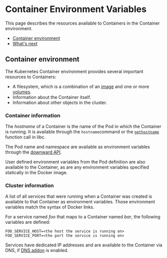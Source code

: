 # Container Environment Variables

This page describes the resources available to Containers in the Container environment.

- [Container environment](https://kubernetes.io/docs/concepts/containers/container-environment-variables/#container-environment)
- [What's next](https://kubernetes.io/docs/concepts/containers/container-environment-variables/#what-s-next)

## Container environment

The Kubernetes Container environment provides several important resources to Containers:

- A filesystem, which is a combination of an [image](https://kubernetes.io/docs/concepts/containers/images/) and one or more [volumes](https://kubernetes.io/docs/concepts/storage/volumes/).
- Information about the Container itself.
- Information about other objects in the cluster.

### Container information

The *hostname* of a Container is the name of the Pod in which the Container is running. It is available through the `hostname`command or the [`gethostname`](http://man7.org/linux/man-pages/man2/gethostname.2.html) function call in libc.

The Pod name and namespace are available as environment variables through the [downward API](https://kubernetes.io/docs/tasks/inject-data-application/downward-api-volume-expose-pod-information/).

User defined environment variables from the Pod definition are also available to the Container, as are any environment variables specified statically in the Docker image.

### Cluster information

A list of all services that were running when a Container was created is available to that Container as environment variables. Those environment variables match the syntax of Docker links.

For a service named *foo* that maps to a Container named *bar*, the following variables are defined:

```shell
FOO_SERVICE_HOST=<the host the service is running on>
FOO_SERVICE_PORT=<the port the service is running on>
```

Services have dedicated IP addresses and are available to the Container via DNS, if [DNS addon](http://releases.k8s.io/master/cluster/addons/dns/) is enabled.